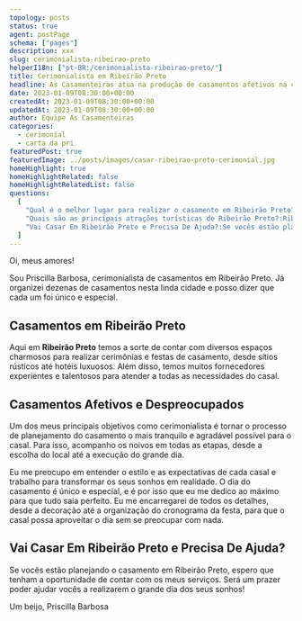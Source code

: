 ```yaml
---
topology: posts
status: true
agent: postPage
schema: ["pages"]
description: xxx
slug: cerimonialista-ribeirao-preto
helperI18n: ["pt-BR:/cerimonialista-ribeirao-preto/"]
title: Cerimonialista em Ribeirão Preto
headline: As Casamenteiras atua na produção de casamentos afetivos na cidade de Ribeirão Preto.
date: 2023-01-09T08:30:00+00:00
createdAt: 2023-01-09T08:30:00+00:00
updatedAt: 2023-01-09T08:30:00+00:00
author: Equipe As Casamenteiras
categories:
  - cerimonial
  - carta da pri
featuredPost: true
featuredImage: ../posts/images/casar-ribeirao-preto-cerimonial.jpg
homeHighlight: true
homeHighlightRelated: false
homeHighlightRelatedList: false
questions:
  [
    "Qual é o melhor lugar para realizar o casamento em Ribeirão Preto?:Ribeirão Preto possui muitas opções de locais para realizar o casamento, como salões de festa, hotéis, chácaras, sítios e até mesmo parques públicos. O melhor lugar depende do gosto e do orçamento dos noivos.",
    "Quais são as principais atrações turísticas de Ribeirão Preto?:Ribeirão Preto é conhecida por sua gastronomia, com vários restaurantes, bares e choperias, além de ser o maior produtor de café do país. A cidade também possui vários parques, como o Parque Municipal e o Parque da Cidade, que são ótimos para passear e relaxar.",
    "Vai Casar Em Ribeirão Preto e Precisa De Ajuda?:Se vocês estão planejando o casamento em Ribeirão Preto, espero que tenham a oportunidade de contar com os meus serviços. Será um prazer poder ajudar vocês a realizarem o grande dia dos seus sonhos!",
  ]
---
```


Oi, meus amores!

Sou Priscilla Barbosa, cerimonialista de casamentos em Ribeirão Preto.
Já organizei dezenas de casamentos nesta linda cidade e posso dizer que cada um foi único e especial.

## Casamentos em Ribeirão Preto

Aqui em **Ribeirão Preto** temos a sorte de contar com diversos espaços charmosos para realizar cerimônias e festas de casamento, desde sítios rústicos até hotéis luxuosos.
Além disso, temos muitos fornecedores experientes e talentosos para atender a todas as necessidades do casal.

## Casamentos Afetivos e Despreocupados

Um dos meus principais objetivos como cerimonialista é tornar o processo de planejamento do casamento o mais tranquilo e agradável possível para o casal.
Para isso, acompanho os noivos em todas as etapas, desde a escolha do local até a execução do grande dia.

Eu me preocupo em entender o estilo e as expectativas de cada casal e trabalho para transformar os seus sonhos em realidade.
O dia do casamento é único e especial, e é por isso que eu me dedico ao máximo para que tudo saia perfeito.
Eu me encarregarei de todos os detalhes, desde a decoração até a organização do cronograma da festa, para que o casal possa aproveitar o dia sem se preocupar com nada.

## Vai Casar Em Ribeirão Preto e Precisa De Ajuda?

Se vocês estão planejando o casamento em Ribeirão Preto, espero que tenham a oportunidade de contar com os meus serviços.
Será um prazer poder ajudar vocês a realizarem o grande dia dos seus sonhos!

Um beijo,
Priscilla Barbosa
